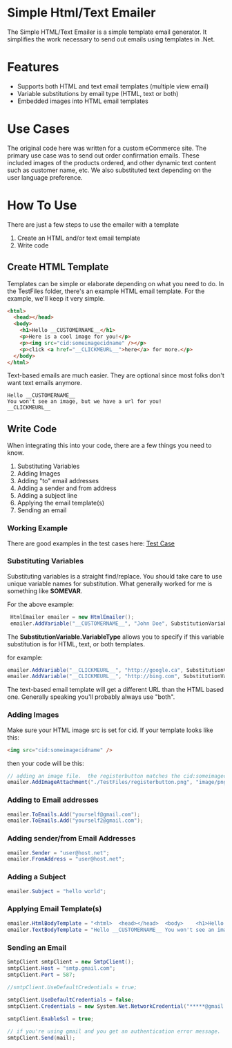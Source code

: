 # Simple Html/Text Emailer
The Simple HTML/Text Emailer is a simple template email generator.  It simplifies the work necessary to send out emails using templates in .Net.

# Features
- Supports both HTML and text email templates (multiple view email)
- Variable substitutions by email type (HTML, text or both)
- Embedded images into HTML email templates

# Use Cases
The original code here was written for a custom eCommerce site.  The primary use case was to send out order confirmation emails.  These included images of the products ordered, and other dynamic text content such as customer name, etc.  We also substituted text depending on the user language preference.

# How To Use
There are just a few steps to use the emailer with a template
1) Create an HTML and/or text email template
1) Write code



## Create HTML Template

Templates can be simple or elaborate depending on what you need to do.  In the TestFiles folder, there's an example HTML email template.  For the example, we'll keep it very simple.
``` html
<html>
  <head></head>
  <body>
    <h1>Hello __CUSTOMERNAME__</h1>
    <p>Here is a cool image for you!</p>
    <p><img src="cid:someimagecidname" /></p>
    <p>click <a href="__CLICKMEURL__">here</a> for more.</p>
  </body>
</html>
```

Text-based emails are much easier.  They are optional since most folks don't want text emails anymore.
```
Hello __CUSTOMERNAME__
You won't see an image, but we have a url for you!
__CLICKMEURL__
```


## Write Code
When integrating this into your code, there are a few things you need to know. 
1) Substituting Variables
1) Adding Images
1) Adding "to" email addresses
1) Adding a sender and from address
1) Adding a subject line
1) Applying the email template(s)
1) Sending an email

### Working Example
There are good examples in the test cases here:
[Test Case](https://github.com/gord888/HtmlEmailer/blob/master/ThirteenSides/Common/ThirteenSides.Common.Tests/EmailTests.cs)




### Substituting Variables
Substituting variables is a straight find/replace.  You should take care to use unique variable names for substitution.  What generally worked for me is something like __SOMEVAR__. 

For the above example:
```csharp
 HtmlEmailer emailer = new HtmlEmailer();
 emailer.AddVariable("__CUSTOMERNAME__", "John Doe", SubstitutionVariable.VariableType.Both);
```
The **SubstitutionVariable.VariableType** allows you to specify if this variable substitution is for HTML, text, or both templates.

for example:
```csharp
emailer.AddVariable("__CLICKMEURL__", "http://google.ca", SubstitutionVariable.VariableType.Text);
emailer.AddVariable("__CLICKMEURL__", "http://bing.com", SubstitutionVariable.VariableType.Html);
```
The text-based email template will get a different URL than the HTML based one.  Generally speaking you'll probably always use "both".


### Adding Images
Make sure your HTML image src is set for cid.  If your template looks like this:
```html
<img src="cid:someimagecidname" />
```
then your code will be this:
```csharp
// adding an image file.  the registerbutton matches the cid:someimagecidname of the image source.
emailer.AddImageAttachment("./TestFiles/registerbutton.png", "image/png", "someimagecidname");
```

### Adding to Email addresses
```csharp
emailer.ToEmails.Add("yourself@gmail.com");
emailer.ToEmails.Add("yourself2@gmail.com");
```

### Adding sender/from Email Addresses
```csharp
emailer.Sender = "user@host.net";
emailer.FromAddress = "user@host.net";
```

### Adding a Subject
```csharp
emailer.Subject = "hello world";
```

### Applying Email Template(s)
```csharp
emailer.HtmlBodyTemplate = "<html>  <head></head>  <body>    <h1>Hello __CUSTOMERNAME__</h1>    <p>Here is a cool image for you!</p>    <p><img src=\"cid:someimagecidname\" /></p>    <p>click <a href=\"__CLICKMEURL__\">here</a> for more.</p>  </body></html>";
emailer.TextBodyTemplate = "Hello __CUSTOMERNAME__ You won't see an image, but we have a url for you! __CLICKMEURL__";
```

### Sending an Email
```csharp
SmtpClient smtpClient = new SmtpClient();
smtpClient.Host = "smtp.gmail.com";
smtpClient.Port = 587;
	
//smtpClient.UseDefaultCredentials = true;

smtpClient.UseDefaultCredentials = false;
smtpClient.Credentials = new System.Net.NetworkCredential("*****@gmail.com", "******");

smtpClient.EnableSsl = true;

// if you're using gmail and you get an authentication error message.  you may need to "allow less secure apps" on your google account.
smtpClient.Send(mail);
```
